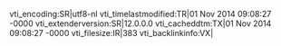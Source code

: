 vti_encoding:SR|utf8-nl
vti_timelastmodified:TR|01 Nov 2014 09:08:27 -0000
vti_extenderversion:SR|12.0.0.0
vti_cacheddtm:TX|01 Nov 2014 09:08:27 -0000
vti_filesize:IR|383
vti_backlinkinfo:VX|
